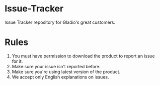 # Issue-Tracker
Issue Tracker repository for Gladio's great customers.

# Rules
  1. You must have permission to download the product to report an issue for it.
  2. Make sure your issue isn't reported before.
  3. Make sure you're using latest version of the product.
  4. We accept only English explanations on issues.

